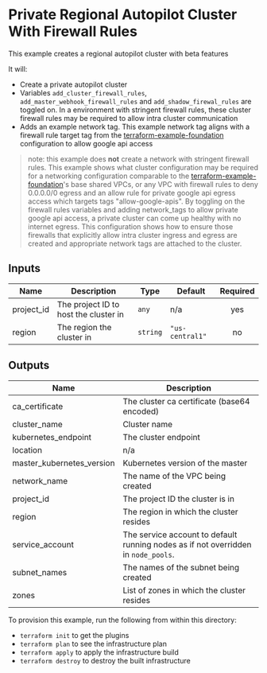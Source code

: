 # Private Regional Autopilot Cluster With Firewall Rules

This example creates a regional autopilot cluster with beta features

It will:
- Create a private autopilot cluster
- Variables ```add_cluster_firewall_rules```, ```add_master_webhook_firewall_rules``` and ```add_shadow_firewal_rules``` are toggled on. In a environment with stringent firewall rules, these cluster firewall rules may be required to allow intra cluster communication 
- Adds an example network tag. This example network tag aligns with a firewall rule target tag from the [terraform-example-foundation](https://github.com/terraform-google-modules/terraform-example-foundation) configuration to allow google api access

>note: this example does **not** create a network with stringent firewall rules. This example shows what cluster configuration may be required for a networking configuration comparable to the [terraform-example-foundation](https://github.com/terraform-google-modules/terraform-example-foundation)'s base shared VPCs, or any VPC with firewall rules to deny 0.0.0.0/0 egress and an allow rule for private google api egress access which targets tags "allow-google-apis". By toggling on the firewall rules variables and adding network_tags to allow private google api access, a private cluster can come up healthy with no internet egress. This configuration shows how to ensure those firewalls that explicitly allow intra cluster ingress and egress are created and appropriate network tags are attached to the cluster. 

<!-- BEGINNING OF PRE-COMMIT-TERRAFORM DOCS HOOK -->
## Inputs

| Name | Description | Type | Default | Required |
|------|-------------|------|---------|:--------:|
| project\_id | The project ID to host the cluster in | `any` | n/a | yes |
| region | The region the cluster in | `string` | `"us-central1"` | no |

## Outputs

| Name | Description |
|------|-------------|
| ca\_certificate | The cluster ca certificate (base64 encoded) |
| cluster\_name | Cluster name |
| kubernetes\_endpoint | The cluster endpoint |
| location | n/a |
| master\_kubernetes\_version | Kubernetes version of the master |
| network\_name | The name of the VPC being created |
| project\_id | The project ID the cluster is in |
| region | The region in which the cluster resides |
| service\_account | The service account to default running nodes as if not overridden in `node_pools`. |
| subnet\_names | The names of the subnet being created |
| zones | List of zones in which the cluster resides |

<!-- END OF PRE-COMMIT-TERRAFORM DOCS HOOK -->

To provision this example, run the following from within this directory:
- `terraform init` to get the plugins
- `terraform plan` to see the infrastructure plan
- `terraform apply` to apply the infrastructure build
- `terraform destroy` to destroy the built infrastructure
